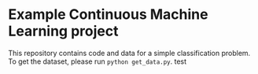 # Example Continuous Machine Learning project

This repository contains code and data for a simple classification problem. To get the dataset, please run `python get_data.py`.
test
